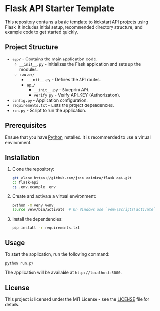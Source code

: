 # Flask API Starter Template

This repository contains a basic template to kickstart API projects using Flask. It includes initial setup, recommended directory structure, and example code to get started quickly.

## Project Structure

- `app/` - Contains the main application code.
  - `__init__.py` - Initializes the Flask application and sets up the modules.
  - `routes/`
    - `__init__.py`  - Defines the API routes.
    - `api/`
        - `__init__.py` - Blueprint API.
        - `verify.py` - Verify API_KEY (Authorization).
- `config.py` - Application configuration.
- `requirements.txt` - Lists the project dependencies.
- `run.py` - Script to run the application.

## Prerequisites

Ensure that you have [Python](https://www.python.org/downloads/) installed. It is recommended to use a virtual environment.

## Installation

1. Clone the repository:
    ```bash
    git clone https://github.com/joao-coimbra/flask-api.git
    cd flask-api
    cp .env.example .env
    ```

2. Create and activate a virtual environment:
    ```bash
    python -m venv venv
    source venv/bin/activate  # On Windows use `venv\Scripts\activate`
    ```

3. Install the dependencies:
    ```bash
    pip install -r requirements.txt
    ```

## Usage

To start the application, run the following command:

```bash
python run.py
```

The application will be available at `http://localhost:5000`.

## License

This project is licensed under the MIT License - see the [LICENSE](https://github.com/joao-coimbra/flask-api/blob/main/LICENSE) file for details.
